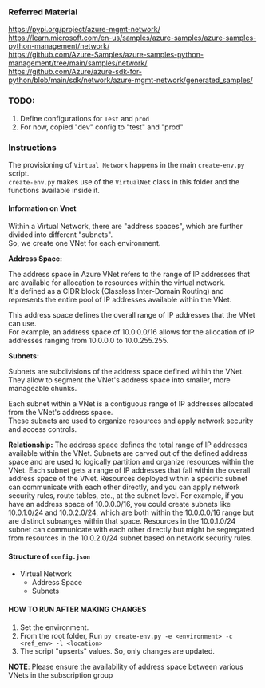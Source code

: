 ### Referred Material
https://pypi.org/project/azure-mgmt-network/  
https://learn.microsoft.com/en-us/samples/azure-samples/azure-samples-python-management/network/    
https://github.com/Azure-Samples/azure-samples-python-management/tree/main/samples/network/  
https://github.com/Azure/azure-sdk-for-python/blob/main/sdk/network/azure-mgmt-network/generated_samples/

### TODO:
1. Define configurations for `Test` and `prod`
2. For now, copied "dev" config to "test" and "prod"

### Instructions
The provisioning of `Virtual Network` happens in the main `create-env.py` script.  
`create-env.py` makes use of the `VirtualNet` class in this folder and the functions available inside it.

#### Information on Vnet
Within a Virtual Network, there are "address spaces", which are further divided into different "subnets".  
So, we create one VNet for each environment. 

**Address Space:**

The address space in Azure VNet refers to the range of IP addresses that are available for allocation to resources within the virtual network.  
It's defined as a CIDR block (Classless Inter-Domain Routing) and represents the entire pool of IP addresses available within the VNet.

This address space defines the overall range of IP addresses that the VNet can use.  
For example, an address space of 10.0.0.0/16 allows for the allocation of IP addresses ranging from 10.0.0.0 to 10.0.255.255.

**Subnets:**

Subnets are subdivisions of the address space defined within the VNet.  
They allow to segment the VNet's address space into smaller, more manageable chunks.

Each subnet within a VNet is a contiguous range of IP addresses allocated from the VNet's address space.  
These subnets are used to organize resources and apply network security and access controls.

**Relationship:**
The address space defines the total range of IP addresses available within the VNet.
Subnets are carved out of the defined address space and are used to logically partition and organize resources within the VNet.
Each subnet gets a range of IP addresses that fall within the overall address space of the VNet.
Resources deployed within a specific subnet can communicate with each other directly, and you can apply network security rules, route tables, etc., at the subnet level.
For example, if you have an address space of 10.0.0.0/16, you could create subnets like 10.0.1.0/24 and 10.0.2.0/24, which are both within the 10.0.0.0/16 range but are distinct subranges within that space. Resources in the 10.0.1.0/24 subnet can communicate with each other directly but might be segregated from resources in the 10.0.2.0/24 subnet based on network security rules.

#### Structure of `config.json`
- Virtual Network
    - Address Space
    - Subnets

#### HOW TO RUN AFTER MAKING CHANGES
1. Set the environment.
2. From the root folder, Run `py create-env.py -e <environment> -c <ref_env> -l <location>`
3. The script "upserts" values. So, only changes are updated.

**NOTE**: Please ensure the availability of address space between various VNets in the subscription group